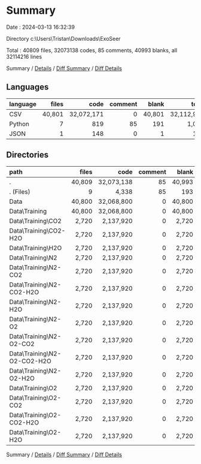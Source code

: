 # Summary

Date : 2024-03-13 16:32:39

Directory c:\\Users\\Tristan\\Downloads\\ExoSeer

Total : 40809 files,  32073138 codes, 85 comments, 40993 blanks, all 32114216 lines

Summary / [Details](details.md) / [Diff Summary](diff.md) / [Diff Details](diff-details.md)

## Languages
| language | files | code | comment | blank | total |
| :--- | ---: | ---: | ---: | ---: | ---: |
| CSV | 40,801 | 32,072,171 | 0 | 40,801 | 32,112,972 |
| Python | 7 | 819 | 85 | 191 | 1,095 |
| JSON | 1 | 148 | 0 | 1 | 149 |

## Directories
| path | files | code | comment | blank | total |
| :--- | ---: | ---: | ---: | ---: | ---: |
| . | 40,809 | 32,073,138 | 85 | 40,993 | 32,114,216 |
| . (Files) | 9 | 4,338 | 85 | 193 | 4,616 |
| Data | 40,800 | 32,068,800 | 0 | 40,800 | 32,109,600 |
| Data\\Training | 40,800 | 32,068,800 | 0 | 40,800 | 32,109,600 |
| Data\\Training\\CO2 | 2,720 | 2,137,920 | 0 | 2,720 | 2,140,640 |
| Data\\Training\\CO2-H2O | 2,720 | 2,137,920 | 0 | 2,720 | 2,140,640 |
| Data\\Training\\H2O | 2,720 | 2,137,920 | 0 | 2,720 | 2,140,640 |
| Data\\Training\\N2 | 2,720 | 2,137,920 | 0 | 2,720 | 2,140,640 |
| Data\\Training\\N2-CO2 | 2,720 | 2,137,920 | 0 | 2,720 | 2,140,640 |
| Data\\Training\\N2-CO2-H2O | 2,720 | 2,137,920 | 0 | 2,720 | 2,140,640 |
| Data\\Training\\N2-H2O | 2,720 | 2,137,920 | 0 | 2,720 | 2,140,640 |
| Data\\Training\\N2-O2 | 2,720 | 2,137,920 | 0 | 2,720 | 2,140,640 |
| Data\\Training\\N2-O2-CO2 | 2,720 | 2,137,920 | 0 | 2,720 | 2,140,640 |
| Data\\Training\\N2-O2-CO2-H2O | 2,720 | 2,137,920 | 0 | 2,720 | 2,140,640 |
| Data\\Training\\N2-O2-H2O | 2,720 | 2,137,920 | 0 | 2,720 | 2,140,640 |
| Data\\Training\\O2 | 2,720 | 2,137,920 | 0 | 2,720 | 2,140,640 |
| Data\\Training\\O2-CO2 | 2,720 | 2,137,920 | 0 | 2,720 | 2,140,640 |
| Data\\Training\\O2-CO2-H2O | 2,720 | 2,137,920 | 0 | 2,720 | 2,140,640 |
| Data\\Training\\O2-H2O | 2,720 | 2,137,920 | 0 | 2,720 | 2,140,640 |

Summary / [Details](details.md) / [Diff Summary](diff.md) / [Diff Details](diff-details.md)
